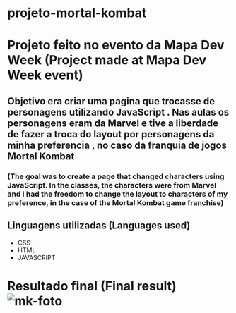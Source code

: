 # projeto-mortal-kombat
# Projeto feito no evento da Mapa Dev Week (Project made at Mapa Dev Week event)
## Objetivo era criar uma pagina  que trocasse de personagens utilizando JavaScript . Nas aulas os personagens eram da Marvel e tive a liberdade de fazer a troca do layout por personagens da minha preferencia , no caso da franquia de jogos Mortal Kombat

### (The goal was to create a page that changed characters using JavaScript. In the classes, the characters were from Marvel and I had the freedom to change the layout to characters of my preference, in the case of the Mortal Kombat game franchise)

## Linguagens utilizadas (Languages used)
 - CSS 
 - HTML
 - JAVASCRIPT

# Resultado final (Final result)![mk-foto](https://user-images.githubusercontent.com/74149487/168692387-ccb6266e-726f-40a1-adff-6e499ebb6a54.png)
